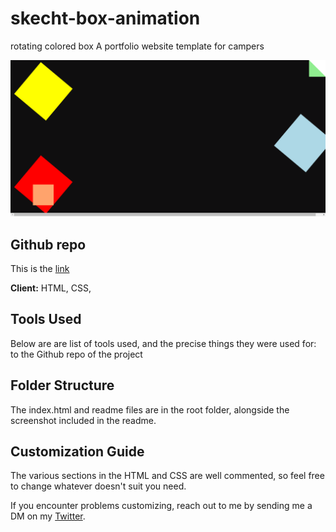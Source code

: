 # skecht-box-animation
rotating colored box
A portfolio website template for campers

![Timi-Busayo](color-box.png.png)

## Github repo

This is the [link](https://github.com/TimiBee/skecht-box-animation) 


**Client:** HTML, CSS, 

## Tools Used

Below are are list of tools used, and the precise things they were used for: to the Github repo of the project


## Folder Structure

The index.html and readme files are in the root folder, alongside the screenshot included in the readme.



## Customization Guide

The various sections in the HTML and CSS are well commented, so feel free to change whatever doesn't suit you need.



If you encounter problems customizing, reach out to me by sending me a DM on my [Twitter](https://www.twitter.com/Timi_Bee).


